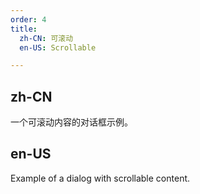 ```yaml
---
order: 4
title:
  zh-CN: 可滚动
  en-US: Scrollable

---
```


## zh-CN

一个可滚动内容的对话框示例。

## en-US

Example of a dialog with scrollable content.
